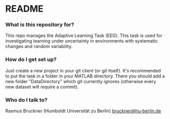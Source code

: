 # README #

### What is this repository for? ###

This repo manages the Adaptive Learning Task (EEG).
This task is used for investigating learning under uncertainty
in environments with systematic changes and random variability. 

### How do I get set up? ###

Just create a new project in your git client (or git itself). It's recommended to put the task in a folder in your MATLAB directory. There you should add a new folder "DataDirectory" which git currently ignores (otherwise every new dataset will require a commit).

### Who do I talk to? ###

Rasmus Bruckner (Humboldt Universität zu Berlin)
bruckner@hu-berlin.de